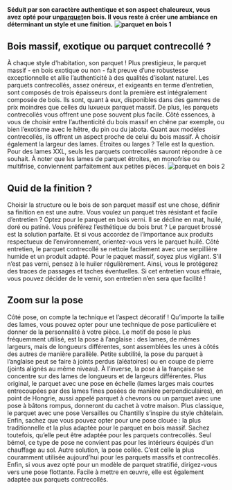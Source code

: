 ##
**Séduit par son caractère authentique et son aspect chaleureux, vous avez opté pour un**[**parquet**](https://www.lapeyre.fr/sols-murs-CCU0007/parquets-CCN0071)**en bois. Il vous reste à créer une ambiance en déterminant un style et une finition.**
**![parquet en bois 1](http://www.lapeyre.fr/img/contrib/326fe2b0118005c0/200914751.jpg)**
##  Bois massif, exotique ou parquet contrecollé ?
À chaque style d'habitation, son parquet ! Plus prestigieux, le parquet massif - en bois exotique ou non - fait preuve d’une robustesse exceptionnelle et allie l’authenticité à des qualités d’isolant naturel.
Les parquets contrecollés, assez onéreux, et exigeants en terme d’entretien, sont composés de trois épaisseurs dont la première est intégralement composée de bois. Ils sont, quant à eux, disponibles dans des gammes de prix moindres que celles du luxueux parquet massif. De plus, les parquets contrecollés vous offrent une pose souvent plus facile.
Côté essences, à vous de choisir entre l’authenticité du bois massif en chêne par exemple, ou bien l’exotisme avec le hêtre, du pin ou du jabota. Quant aux modèles contrecollés, ils offrent un aspect proche de celui du bois massif.
À choisir également la largeur des lames. Étroites ou larges ? Telle est la question. Pour des lames XXL, seuls les parquets contrecollés sauront répondre à ce souhait. À noter que les lames de parquet étroites, en monofrise ou multifrise, conviennent parfaitement aux petites pièces.
![parquet en bois 2](http://www.lapeyre.fr/img/contrib/326fe2b0118005d2/201309186.jpg)
##  Quid de la finition ?
Choisir la structure ou le bois de son parquet massif est une chose, définir sa finition en est une autre. Vous voulez un parquet très résistant et facile d’entretien ? Optez pour le parquet en bois verni. Il se décline en mat, huilé, doré ou patiné. Vous préférez l’esthétique du bois brut ? Le parquet brossé est la solution parfaite. Et si vous accordez de l’importance aux produits respectueux de l’environnement, orientez-vous vers le parquet huilé.
Côté entretien, le parquet contrecollé se nettoie facilement avec une serpillière humide et un produit adapté. Pour le paquet massif, soyez plus vigilant. S’il n’est pas verni, pensez à le huiler régulièrement. Ainsi, vous le protégerez des traces de passages et taches éventuelles. Si cet entretien vous effraie, vous pouvez décider de le vernir, son entretien n’en sera que facilité !
##  Zoom sur la pose
Côté pose, on compte la technique et l’aspect décoratif ! Qu’importe la taille des lames, vous pouvez opter pour une technique de pose particulière et donner de la personnalité à votre pièce. Le motif de pose le plus fréquemment utilisé, est la pose à l’anglaise : des lames, de mêmes largeurs, mais de longueurs différentes, sont assemblées les unes à côtés des autres de manière parallèle. Petite subtilité, la pose du parquet à l’anglaise peut se faire à joints perdus (aléatoires) ou en coupe de pierre (joints alignés au même niveau). À l’inverse, la pose à la française se concentre sur des lames de longueurs et de largeurs différentes.
Plus original, le parquet avec une pose en échelle (lames larges mais courtes entrecoupées par des lames fines posées de manière perpendiculaires), en point de Hongrie, aussi appelé parquet à chevrons ou un parquet avec une pose à bâtons rompus, donneront du cachet à votre maison. Plus classique, le parquet avec une pose Versailles ou Chantilly s’inspire du style châtelain.
Enfin, sachez que vous pouvez opter pour une pose clouée : la plus traditionnelle et la plus adaptée pour le parquet en bois massif. Sachez toutefois, qu’elle peut être adaptée pour les parquets contrecollés. Seul bémol, ce type de pose ne convient pas pour les intérieurs équipés d’un chauffage au sol. Autre solution, la pose collée. C’est celle la plus couramment utilisée aujourd’hui pour les parquets massifs et contrecollés. Enfin, si vous avez opté pour un modèle de parquet stratifié, dirigez-vous vers une pose flottante. Facile à mettre en œuvre, elle est également adaptée aux parquets contrecollés.